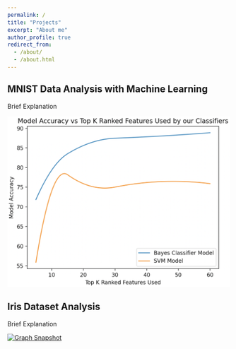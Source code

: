 ```yaml
---
permalink: /
title: "Projects"
excerpt: "About me"
author_profile: true
redirect_from: 
  - /about/
  - /about.html
---
```

## MNIST Data Analysis with Machine Learning 

Brief Explanation

<p>
  <a href="https://github.com/WK-EE/MNIST-DataAnalysis-ML" title="WK-EE MNIST Dataset Analysis">
    <img src="/images/Model_Accuracy_vs_Top_K_Ranked_Features.png" alt="Graph Snapshot" />
  </a>
</p>




## Iris Dataset Analysis

Brief Explanation

<p>
  <a href="https://github.com/WK-EE/Iris-Dataset-Analysis" title="WK-EE Iris Dataset Analysis">
    <img src="/images/500x300.png" alt="Graph Snapshot" />
  </a>
</p>



